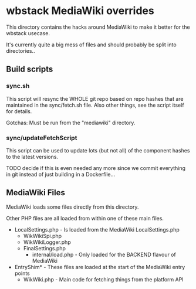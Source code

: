 # wbstack MediaWiki overrides

This directory contains the hacks around MediaWiki to make it better for the wbstack usecase.

It's currently quite a big mess of files and should probably be split into directories..

## Build scripts

### sync.sh

This script will resync the WHOLE git repo based on repo hashes that are maintained in the sync/fetch.sh file.
Also other things, see the script itself for details.

Gotchas: Must be run from the "mediawiki" directory.

### sync/updateFetchScript

This script can be used to update lots (but not all) of the component hashes to the latest versions.

TODO decide if this is even needed any more since we commit everything in git instead of just building in a Dockerfile...

## MediaWiki Files

MediaWiki loads some files directly from this directory.

Other PHP files are all loaded from within one of these main files.

- LocalSettings.php - Is loaded from the MediaWiki LocalSettings.php
  - WikWikiSpi.php
  - WikWikiLogger.php
  - FinalSettings.php
    - internal/load.php - Only loaded for the BACKEND flavour of MediaWiki
- EntryShim* - These files are loaded at the start of the MediaWiki entry points
  - WikWiki.php - Main code for fetching things from the platform API
